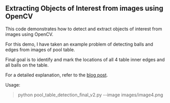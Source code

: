 ## Extracting Objects of Interest from images using OpenCV

This code demonstrates how to detect and extract objects of interest from images using OpenCV.

For this demo, I have taken an example problem of detecting balls and edges from images of pool table.

Final goal is to identify and mark the locations of all 4 table inner edges and all balls on the table.

For a detailed explanation, refer to the [blog post](https://medium.com/object-extraction-from-images-using-opencv-python/extracting-circles-and-long-edges-from-images-using-opencv-and-python-236218f0fee4).

Usage:

> python pool_table_detection_final_v2.py --image images/image4.png
